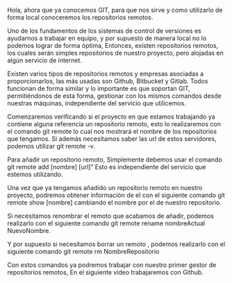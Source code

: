 Hola, ahora que ya conocemos GIT, para que nos sirve y como utilizarlo de forma local conoceremos los repositorios remotos.

Uno de los fundamentos  de los sistemas de control de versiones es ayudarnos a trabajar en equipo, y por supuesto de manera local no lo podemos lograr de forma óptima, Entonces, existen repositorios remotos, los cuales serán simples repositorios de nuestro proyecto, pero alojadas en algún servicio de internet.

Existen varios tipos de repositorios remotos y empresas asociadas a proporcionarlos, las más usadas son Github, Bitbucket y Gitlab. Todos funcionan de forma similar y lo importante es que soportan GIT, permitiéndonos de esta forma, gestionar con los mismos comandos desde nuestras máquinas, independiente del servicio que utilicemos.

Comenzaremos  verificando si el proyecto en que estamos trabajando ya contiene alguna referencia un repositorio remoto, esto lo realizaremos con el comando git remote lo cual nos mostrará el nombre de los repositorios que tengamos. Si además necesitamos saber las url de estos servidores, podemos utilizar git remote -v.

Para añadir un repositorio remoto, Simplemente debemos usar el comando git remote add [nombre] [url]”  Esto es independiente del servicio que estemos utilizando.

Una vez que ya tengamos añadido un repositorio remoto en nuestro proyecto, podremos obtener información de el con el siguiente comando git remote show [nombre] cambiando el nombre por el de nuestro repositorio.

Si necesitamos renombrar el remoto que acabamos de añadir, podemos realizarlo con el siguiente comando git remote rename nombreActual  NuevoNombre.

Y por supuesto si necesitamos borrar un remoto , podemos realizarlo con el siguiente comando git remote rm NombreRepositorio

Con estos comandos ya podremos trabajar con nuestro primer gestor de repositorios remotos, En el siguiente video trabajaremos con Github.
